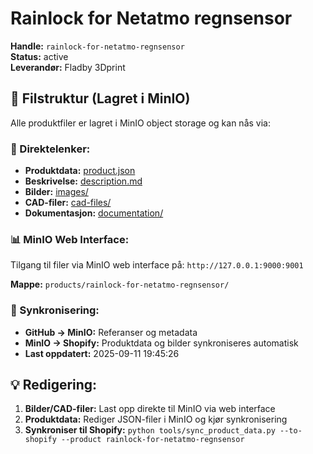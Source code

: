 # Rainlock for Netatmo regnsensor

**Handle:** `rainlock-for-netatmo-regnsensor`  
**Status:** active  
**Leverandør:** Fladby 3Dprint

## 📁 Filstruktur (Lagret i MinIO)

Alle produktfiler er lagret i MinIO object storage og kan nås via:

### 🔗 Direktelenker:
- **Produktdata:** [product.json](http://127.0.0.1:9000/products/rainlock-for-netatmo-regnsensor/product.json)
- **Beskrivelse:** [description.md](http://127.0.0.1:9000/products/rainlock-for-netatmo-regnsensor/description.md)
- **Bilder:** [images/](http://127.0.0.1:9000/products/rainlock-for-netatmo-regnsensor/images/)
- **CAD-filer:** [cad-files/](http://127.0.0.1:9000/products/rainlock-for-netatmo-regnsensor/cad-files/)
- **Dokumentasjon:** [documentation/](http://127.0.0.1:9000/products/rainlock-for-netatmo-regnsensor/documentation/)

### 📊 MinIO Web Interface:
Tilgang til filer via MinIO web interface på:
`http://127.0.0.1:9000:9001`

**Mappe:** `products/rainlock-for-netatmo-regnsensor/`

### 🔄 Synkronisering:
- **GitHub → MinIO:** Referanser og metadata
- **MinIO → Shopify:** Produktdata og bilder synkroniseres automatisk
- **Last oppdatert:** 2025-09-11 19:45:26

## 💡 Redigering:
1. **Bilder/CAD-filer:** Last opp direkte til MinIO via web interface
2. **Produktdata:** Rediger JSON-filer i MinIO og kjør synkronisering
3. **Synkroniser til Shopify:** `python tools/sync_product_data.py --to-shopify --product rainlock-for-netatmo-regnsensor`
